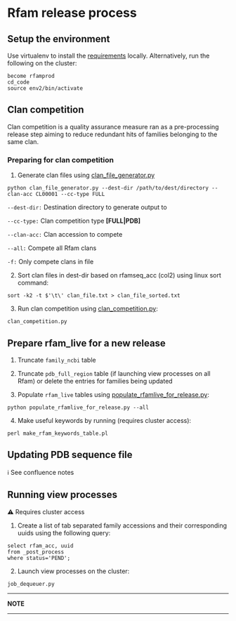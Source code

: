 # Rfam release process

## Setup the environment

Use virtualenv to install the [requirements](../requirements.txt) locally. Alternatively, run the following on the cluster:

```
become rfamprod
cd_code
source env2/bin/activate
```

## Clan competition

Clan competition is a quality assurance measure ran as a pre-processing release step aiming to reduce redundant hits of families belonging to the same clan. 

### Preparing for clan competition

1. Generate clan files using [clan_file_generator.py](https://github.com/Rfam/rfam-production/blob/release-14.4/scripts/release/clan_file_generator.py)

```
python clan_file_generator.py --dest-dir /path/to/dest/directory --clan-acc CL00001 --cc-type FULL
```
`--dest-dir:` Destination directory to generate output to

`--cc-type:` Clan competition type **[FULL|PDB]**

`--clan-acc:` Clan accession to compete

`--all:` Compete all Rfam clans

`-f:` Only compete clans in file

2. Sort clan files in dest-dir based on rfamseq_acc (col2) using linux sort command:

```
sort -k2 -t $'\t\' clan_file.txt > clan_file_sorted.txt
```

3. Run clan competition using [clan_competition.py](https://github.com/Rfam/rfam-production/blob/release-14.4/scripts/processing/clan_competition.py):

```
clan_competition.py 
```

## Prepare rfam_live for a new release
1. Truncate `family_ncbi` table

2. Truncate `pdb_full_region` table (if launching view processes on all Rfam) or delete the entries for families being updated
3. Populate `rfam_live` tables using [populate_rfamlive_for_release.py](https://github.com/Rfam/rfam-production/blob/release-14.4/scripts/release/populate_rfamlive_for_release.py):

```
python populate_rfamlive_for_release.py --all
```
4. Make useful keywords by running (requires cluster access):

```
perl make_rfam_keywords_table.pl
```

## Updating PDB sequence file

:information_source: See confluence notes

## Running view processes

:warning: Requires cluster access

1. Create a list of tab separated family accessions and their corresponding uuids using the following query:

```
select rfam_acc, uuid 
from _post_process 
where status='PEND';
```

2. Launch view processes on the cluster:

```
job_dequeuer.py 
```




---
**NOTE**

---


